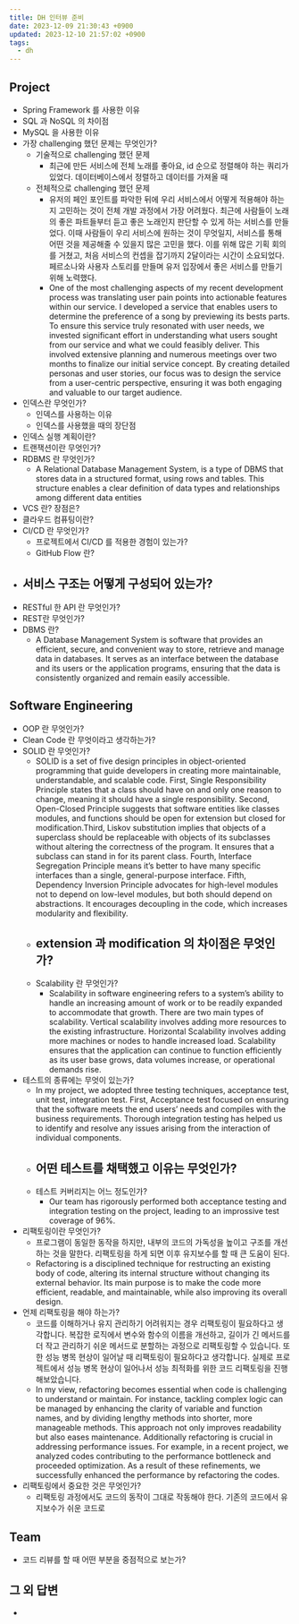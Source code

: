 ```yaml
---
title: DH 인터뷰 준비
date: 2023-12-09 21:30:43 +0900
updated: 2023-12-10 21:57:02 +0900
tags:
  - dh
---
```


## Project

- Spring Framework 를 사용한 이유
- SQL 과 NoSQL 의 차이점
- MySQL 을 사용한 이유
- 가장 challenging 했던 문제는 무엇인가?
	- 기술적으로 challenging 했던 문제
		- 최근에 만든 서비스에 전체 노래를 좋아요, id 순으로 정렬해야 하는 쿼리가 있었다. 데이터베이스에서 정렬하고 데이터를 가져올 때 
	- 전체적으로 challenging 했던 문제
		- 유저의 페인 포인트를 파악한 뒤에 우리 서비스에서 어떻게 적용해야 하는지 고민하는 것이 전체 개발 과정에서 가장 어려웠다. 최근에 사람들이 노래의 좋은 파트들부터 듣고 좋은 노래인지 판단할 수 있게 하는 서비스를 만들었다. 이때 사람들이 우리 서비스에 원하는 것이 무엇일지, 서비스를 통해 어떤 것을 제공해줄 수 있을지 많은 고민을 했다. 이를 위해 많은 기획 회의를 거쳤고, 처음 서비스의 컨셉을 잡기까지 2달이라는 시간이 소요되었다. 페르소나와 사용자 스토리를 만들며 유저 입장에서 좋은 서비스를 만들기 위해 노력했다. 
		- One of the most challenging aspects of my recent development process was translating user pain points into actionable features within our service. I developed a service that enables users to determine the preference of a song by previewing its bests parts. To ensure this service truly resonated with user needs, we invested significant effort in understanding what users sought from our service and what we could feasibly deliver. This involved extensive planning and numerous meetings over two months to finalize our initial service concept. By creating detailed personas and user stories, our focus was to design the service from a user-centric perspective, ensuring it was both engaging and valuable to our target audience.
- 인덱스란 무엇인가?
	- 인덱스를 사용하는 이유
	- 인덱스를 사용했을 때의 장단점
- 인덱스 실행 계획이란?
- 트랜잭션이란 무엇인가?
- RDBMS 란 무엇인가?
	- A Relational Database Management System, is a type of DBMS that stores data in a structured format, using rows and tables. This structure enables a clear definition of data types and relationships among different data entities 
- VCS 란? 장점은?
- 클라우드 컴퓨팅이란?
- CI/CD 란 무엇인가?
	- 프로젝트에서 CI/CD 를 적용한 경험이 있는가?
	- GitHub Flow 란?
- 서비스 구조는 어떻게 구성되어 있는가?
	- 
- RESTful 한 API 란 무엇인가? 
- REST란 무엇인가?
- DBMS 란?
	- A Database Management System is software that provides an efficient, secure, and convenient way to store, retrieve and manage data in databases. It serves as an interface between the database and its users or the application programs, ensuring that the data is consistently organized and remain easily accessible. 


## Software Engineering

- OOP 란 무엇인가?
- Clean Code 란 무엇이라고 생각하는가?
- SOLID 란 무엇인가?
	- SOLID is a set of five design principles in object-oriented programming that guide developers in creating more maintainable, understandable, and scalable code. First, Single Responsibility Principle states that a class should have on and only one reason to change, meaning it should have a single responsibility. Second, Open-Closed Principle suggests that software entities like classes modules, and functions should be open for extension but closed for modification.Third, Liskov substitution implies that objects of a superclass should be replaceable with objects of its subclasses without altering the correctness of the program. It ensures that a subclass can stand in for its parent class. Fourth, Interface Segregation Principle means it’s better to have many specific interfaces than a single, general-purpose interface. Fifth, Dependency Inversion Principle advocates for high-level modules not to depend on low-level modules, but both should depend on abstractions. It encourages decoupling in the code, which increases modularity and flexibility. 
	- extension 과 modification 의 차이점은 무엇인가?
		- 
	- Scalability 란 무엇인가?
		- Scalability in software engineering refers to a system’s ability to handle an increasing amount of work or to be readily expanded to accommodate that growth. There are two main types of scalability. Vertical scalability involves adding more resources to the existing infrastructure. Horizontal Scalability involves adding more machines or nodes to handle increased load. Scalability ensures that the application can continue to function efficiently as its user base grows, data volumes increase, or operational demands rise. 
- 테스트의 종류에는 무엇이 있는가?
	- In my project, we adopted three testing techniques, acceptance test, unit test, integration test. First, Acceptance test focused on ensuring that the software meets the end users’ needs and compiles with the business requirements. Thorough integration testing has helped us to identify and resolve any issues arising from the interaction of individual components. 
	- 어떤 테스트를 채택했고 이유는 무엇인가?
		- 
	- 테스트 커버리지는 어느 정도인가?
		- Our team has rigorously performed both acceptance testing and integration testing on the project, leading to an improssive test coverage of 96%. 
- 리팩토링이란 무엇인가?
	- 프로그램이 동일한 동작을 하지만, 내부의 코드의 가독성을 높이고 구조를 개선하는 것을 말한다. 리팩토링을 하게 되면 이후 유지보수를 할 때 큰 도움이 된다.
	- Refactoring is a disciplined technique for restructing an existing body of code, altering its internal structure without changing its external behavior. Its main purpose is to make the code more efficient, readable, and maintainable, while also improving its overall design. 
- 언제 리팩토링을 해야 하는가?
	- 코드를 이해하거나 유지 관리하기 어려워지는 경우 리팩토링이 필요하다고 생각합니다. 복잡한 로직에서 변수와 함수의 이름을 개선하고, 길이가 긴 메서드를 더 작고 관리하기 쉬운 메서드로 분할하는 과정으로 리팩토링할 수 있습니다. 또한 성능 병목 현상이 일어날 때 리팩토링이 필요하다고 생각합니다. 실제로 프로젝트에서 성능 병목 현상이 일어나서 성능 최적화를 위한 코드 리팩토링을 진행해보았습니다.
	- In my view, refactoring becomes essential when code is challenging to understand or maintain. For instance, tackling complex logic can be managed by enhancing the clarity of variable and function names, and by dividing lengthy methods into shorter, more manageable methods. This approach not only improves readability but also eases maintenance. Additionally refactoring is crucial in addressing performance issues. For example, in a recent project, we analyzed codes contributing to the performance bottleneck and proceeded optimization. As a result of these refinements, we successfully enhanced the performance by refactoring the codes. 
- 리팩토링에서 중요한 것은 무엇인가?
	- 리팩토링 과정에서도 코드의 동작이 그대로 작동해야 한다. 기존의 코드에서 유지보수가 쉬운 코드로 

## Team

- 코드 리뷰를 할 때 어떤 부분을 중점적으로 보는가?

## 그 외 답변

- 
